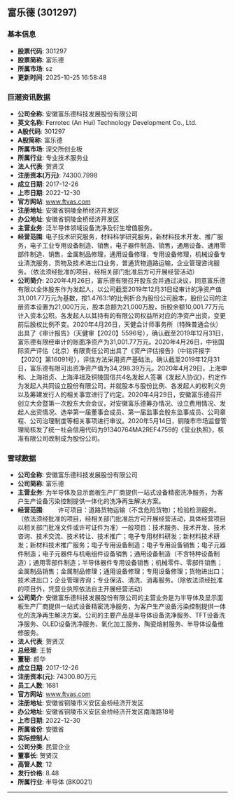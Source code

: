 ## 富乐德 (301297)

### 基本信息

- **股票代码**: 301297
- **股票简称**: 富乐德
- **所属市场**: sz
- **更新时间**: 2025-10-25 16:58:48

### 巨潮资讯数据

- **公司全称**: 安徽富乐德科技发展股份有限公司
- **英文名称**: Ferrotec (An Hui) Technology Development Co., Ltd.
- **A股代码**: 301297
- **A股简称**: 富乐德
- **所属市场**: 深交所创业板
- **所属行业**: 专业技术服务业
- **法人代表**: 贺贤汉
- **注册资本(万元)**: 74300.7998
- **成立日期**: 2017-12-26
- **上市日期**: 2022-12-30
- **官方网站**: www.ftvas.com
- **注册地址**: 安徽省铜陵金桥经济开发区
- **办公地址**: 安徽省铜陵金桥经济开发区
- **主营业务**: 泛半导体领域设备洗净及衍生增值服务。
- **经营范围**: 电子技术研究服务，材料科学研究服务，新材料技术开发、推广服务，电子工业专用设备制造、销售，电子器件制造、销售，通用设备、通用零部件制造、销售，金属制品修理，通用设备修理，专用设备修理，机械设备专业清洗服务，货物及技术进出口业务，普通货物道路运输，企业管理咨询服务。（依法须经批准的项目，经相关部门批准后方可开展经营活动）
- **公司简介**: 2020年4月26日，富乐德有限召开股东会并通过决议，同意富乐德有限以全体股东作为发起人，以公司截至2019年12月31日经审计的净资产值31,001.77万元为基数，按1.4763:1的比例折合为股份公司股本，股份公司的注册资本设置为21,000万元，股本总额为21,000万股，折股余额10,001.77万元计入资本公积。各发起人以其持有的有限公司权益所对应的净资产出资，变更前后股权比例不变。2020年4月26日，天健会计师事务所（特殊普通合伙）出具了《审计报告》（天健审【2020】5596号），确认截至2019年12月31日，富乐德有限经审计的账面净资产为31,001.77万元。2020年4月26日，中铭国际资产评估（北京）有限责任公司出具了《资产评估报告》（中铭评报字【2020】第16091号），评估方法采用资产基础法，确认截至2019年12月31日，富乐德有限可出资净资产值为34,298.39万元。2020年4月29日，上海申和、上海祖贞、上海泽祖及铜陵固信共4名发起人签署《发起人协议》，约定作为发起人共同设立股份有限公司，并就股本与股份比例、各发起人的权利义务以及筹建发行人的相关事宜进行了约定。2020年4月29日，安徽富乐德召开创立大会暨第一次股东大会会议，对安徽富乐德筹办情况、设立费用情况、发起人出资情况、选举第一届董事会成员、第一届监事会股东监事成员、公司章程、公司治理制度等相关事项进行审议。2020年5月14日，铜陵市市场监督管理局核发了统一社会信用代码为91340764MA2REF4759的《营业执照》，核准有限公司改制成为股份公司。

### 雪球数据

- **公司全称**: 安徽富乐德科技发展股份有限公司
- **公司简称**: 富乐德
- **主营业务**: 为半导体及显示面板生产厂商提供一站式设备精密洗净服务，为客户生产设备污染控制提供一体化的洗净再生解决方案。
- **经营范围**: 　　许可项目：道路货物运输（不含危险货物）；检验检测服务。（依法须经批准的项目，经相关部门批准后方可开展经营活动，具体经营项目以相关部门批准文件或许可证件为准）一般项目：技术服务、技术开发、技术咨询、技术交流、技术转让、技术推广；电子专用材料研发；新材料技术研发；新材料技术推广服务；电子专用设备制造；电子专用设备销售；电子元器件制造；电子元器件与机电组件设备销售；通用设备制造（不含特种设备制造）；通用零部件制造；半导体器件专用设备销售；机械零件、零部件销售；金属制品销售；金属制品修理；通用设备修理；专用设备修理；货物进出口；技术进出口；企业管理咨询；专业保洁、清洗、消毒服务。（除依法须经批准的项目外，凭营业执照依法自主开展经营活动）
- **公司简介**: 安徽富乐德科技发展股份有限公司的主营业务是为半导体及显示面板生产厂商提供一站式设备精密洗净服务，为客户生产设备污染控制提供一体化的洗净再生解决方案。公司的主要产品是半导体设备洗净服务、TFT设备洗净服务、OLED设备洗净服务、氧化加工服务、陶瓷熔射服务、半导体设备维修服务。
- **法人代表**: 贺贤汉
- **总经理**: 王哲
- **董秘**: 颜华
- **成立日期**: 2017-12-26
- **注册资本(元)**: 74300.80万元
- **员工人数**: 1681
- **官方网站**: www.ftvas.com
- **注册地址**: 安徽省铜陵市义安区金桥经济开发区
- **办公地址**: 安徽省铜陵市义安区金桥经济开发区南海路18号
- **上市日期**: 2022-12-30
- **所属省份**: 安徽省
- **实际控制人**: 
- **公司分类**: 民营企业
- **董事长**: 贺贤汉
- **高管人数**: 12
- **发行价格**: 8.48
- **所属行业**: 半导体 (BK0021)

---